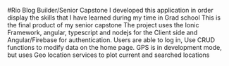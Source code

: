 #Rio Blog Builder/Senior Capstone
I developed this application in order display the skills that I have learned during my time in Grad school
This is the final product of my senior capstone
The project uses the Ionic Framework, angular, typescript and nodejs for the Client side and Angular/Firebase for authentication.
Users are able to log in, Use CRUD functions to modify data on the home page.
GPS is in development mode, but uses Geo location services to plot current and searched locations

